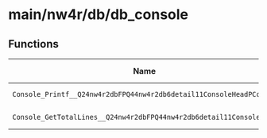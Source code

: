 # main/nw4r/db/db_console

## Functions

| Name | Address | Match % |
|------|---------|---------|
| `Console_Printf__Q24nw4r2dbFPQ44nw4r2db6detail11ConsoleHeadPCce` | `0x8000B7F0` | :x: (0.0%) |
| `Console_GetTotalLines__Q24nw4r2dbFPQ44nw4r2db6detail11ConsoleHead` | `0x8000B858` | :x: (0.0%) |